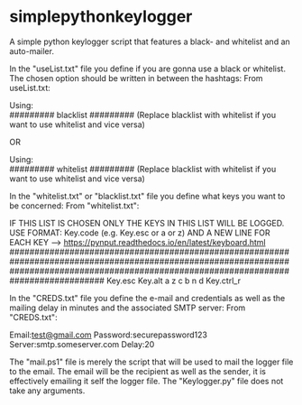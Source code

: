 # simplepythonkeylogger
A simple python keylogger script that features a black- and whitelist and an auto-mailer.

In the "useList.txt" file you define if you are gonna use a black or whitelist. The chosen option should be written in between the hashtags:
From useList.txt:

Using:           
#########
blacklist
#########
(Replace blacklist with whitelist if you want to use whitelist and vice versa)

OR

Using:           
#########
whitelist
#########
(Replace blacklist with whitelist if you want to use whitelist and vice versa)




In the "whitelist.txt" or "blacklist.txt" file you define what keys you want to be concerned:
From "whitelist.txt":

IF THIS LIST IS CHOSEN ONLY THE KEYS IN THIS LIST WILL BE LOGGED. USE FORMAT: Key.code (e.g. Key.esc or a or z) AND A NEW LINE FOR EACH KEY --> https://pynput.readthedocs.io/en/latest/keyboard.html
###########################################################################################################################################################################################
Key.esc
Key.alt
a
z
c
b
n
d
Key.ctrl_r



In the "CREDS.txt" file you define the e-mail and credentials as well as the mailing delay in minutes and the associated SMTP server:
From "CREDS.txt":

Email:test@gmail.com
Password:securepassword123
Server:smtp.someserver.com
Delay:20



The "mail.ps1" file is merely the script that will be used to mail the logger file to the email.
The email will be the recipient as well as the sender, it is effectively emailing it self the logger file.
The "Keylogger.py" file does not take any arguments.
